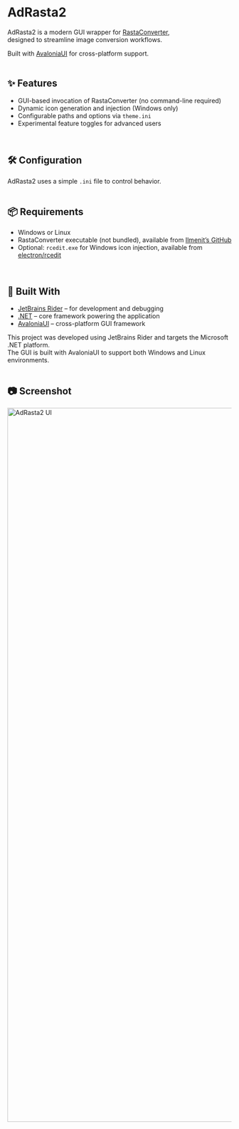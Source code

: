 # AdRasta2

AdRasta2 is a modern GUI wrapper for [RastaConverter](https://github.com/Ilmenit/RastaConverter),  
designed to streamline image conversion workflows.

Built with [AvaloniaUI](https://avaloniaui.net/) for cross-platform support.  
<br>

## ✨ Features

- GUI-based invocation of RastaConverter (no command-line required)
- Dynamic icon generation and injection (Windows only)
- Configurable paths and options via `theme.ini`
- Experimental feature toggles for advanced users  
<br>

## 🛠 Configuration

AdRasta2 uses a simple `.ini` file to control behavior.  
<br>

## 📦 Requirements

- Windows or Linux  
- RastaConverter executable (not bundled), available from [Ilmenit’s GitHub](https://github.com/Ilmenit/RastaConverter)  
- Optional: `rcedit.exe` for Windows icon injection, available from [electron/rcedit](https://github.com/electron/rcedit)  
<br>

## 🧱 Built With

- [JetBrains Rider](https://www.jetbrains.com/rider/) – for development and debugging  
- [.NET](https://dotnet.microsoft.com/) – core framework powering the application  
- [AvaloniaUI](https://avaloniaui.net/) – cross-platform GUI framework

This project was developed using JetBrains Rider and targets the Microsoft .NET platform.  
The GUI is built with AvaloniaUI to support both Windows and Linux environments.  
<br>

## 📷 Screenshot

<img width="1735" height="1605" alt="AdRasta2 UI" src="https://github.com/user-attachments/assets/27eb47ae-9967-44ed-bc60-931e5a842775" />
